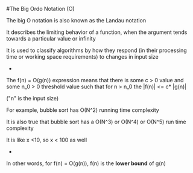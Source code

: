 #The Big Ordo Notation (O)

The big O notation is also known as the Landau notation

It describes the limiting behavior of a function, when the argument tends towards a particular value or infinity

It is used to classify algorithms by how they respond (in their processing time or working space requirements) to changes in input size

-

The f(n) = O(g(n)) expression means that there is some c > 0 value and some n_0 > 0 threshold value such that for n > n_0 the |f(n)| <= c* |g(n)|

("n" is the input size)

For example, bubble sort has O(N^2) running time complexity

It is also true that bubble sort has a O(N^3) or O(N^4) or O(N^5) run time complexity

It is like x <10, so x < 100 as well

-

In other words, for f(n) = O(g(n)), f(n) is the **lower bound** of g(n)
